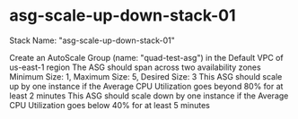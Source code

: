 # asg-scale-up-down-stack-01
Stack Name: "asg-scale-up-down-stack-01"

Create an AutoScale Group (name: "quad-test-asg") in the Default VPC of us-east-1 region
The ASG should span across two availability zones
Minimum Size: 1, Maximum Size: 5, Desired Size: 3
This ASG should scale up by one instance if the Average CPU Utilization goes beyond 80% for at least 2 minutes
This ASG should scale down by one instance if the Average CPU Utilization goes below 40% for at least 5 minutes
